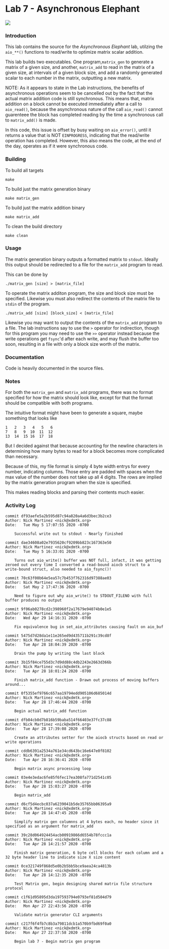 # Lab 7 - Asynchronous Elephant

![](https://github.com/xdmtk/comp322-spring2020/blob/master/lab7/misc/lab7.gif)

### Introduction

This lab contains the source for the _Asynchronous Elephant_ lab, utilzing the `aio_**()` functions 
to read/write to optimize matrix scalar addition. 

This lab builds two executables. One program,`matrix_gen` to generate a matrix of a given size, and another,
`matrix_add` to read in the matrix of a given size, at intervals of a given block size, and add a randomly
generated scalar to each number in the matrix, outputting a new matrix.

NOTE: As it appears to state in the Lab instructions, the benefits of asynchronous operations seem to be
cancelled out by the fact that the actual matrix addition code is still synchronous. This means that,
matrix addition on a block cannot be executed immediately after a call to `aio_read()`, because 
the asynchronous nature of the call `aio_read()` cannot guarenteee the block has completed reading 
by the time a synchronous call to `matrix_add()` is made. 

In this code, this issue is offset by busy waiting on `aio_error()`, until it returns a value that is NOT 
`EINPROGRESS`, indicating that the read/write operation has completed. However, this also means the code,
at the end of the day, operates as if it were synchronous code. 



### Building 

To build all targets
```
make
```

To build just the matrix generation binary
```
make matrix_gen
```

To build just the matrix addition binary
```
make matrix_add
```

To clean the build directory 
```
make clean
```


### Usage

The matrix generation binary outputs a formatted matrix to `stdout`. Ideally this output should be 
redirected to a file for the `matrix_add` program to read. 

This can be done by
```
./matrix_gen [size] > [matrix_file]
```

To operate the matrix additon program, the size and block size must be specified. Likewise you must also
redirect the contents of the matrix file to `stdin` of the program.
```
./matrix_add [size] [block_size] < [matrix_file]
```

Likewise you may want to output the contents of the `matrix_add` program to a file. The lab instructions
say to use the `>` operator for indirection, though for this program you may need to use the `>>` operator instead
because the write operations get `fsync`'d after each write, and may flush the buffer too soon, resulting 
in a file with only a block size worth of the matrix. 


### Documentation
Code is heavily documented in the source files. 


### Notes
For both the `matrix_gen` and `matrix_add` programs, there was no format specified for how the matrix 
should look like, except for that the format should be compatible with both programs. 

The intuitive format might have been to generate a square, maybe something that looks like 
```
1   2   3   4   5   6 
7   8   9  10  11  12
13  14  15 16  17  18
```

But I decided against that because accounting for the newline characters in determining 
how many bytes to read for a block becomes more complicated than necessary. 

Because of this, my file format is simply 4 byte width entrys for every number, indicating columns.
Those entry are padded with spaces when the max value of the number does not take up all 4 digits.
The rows are implied by the matrix generation program when the size is specified. 

This makes reading blocks and parsing their contents much easier.


### Activity Log 
```
commit df93aefe5a2b595d87c94a820a4a6d3bec3b2ce3
Author: Nick Martinez <nick@xdmtk.org>
Date:   Tue May 5 17:07:55 2020 -0700

    Successful write out to stdout - Nearly finished

commit dae34608a02e7935620cf9209bb823c167363e50
Author: Nick Martinez <nick@xdmtk.org>
Date:   Tue May 5 16:33:01 2020 -0700

    Turns out aio_write() buffer was NOT full, infact, it was getting zeroed out every time I converted a read-bound aiocb struct to a write-bound struct, also needed to aio_fsync()!

commit 70c63f00b64e5ea57c7b453f762316d97388ae03
Author: Nick Martinez <nick@xdmtk.org>
Date:   Sat May 2 17:47:36 2020 -0700

    Need to figure out why aio_write() to STDOUT_FILENO with full buffer produces no output

commit 9f06ab0278cd2c398960f2a17679e94074b0e1e5
Author: Nick Martinez <nick@xdmtk.org>
Date:   Wed Apr 29 14:16:31 2020 -0700

    Fix equivalence bug in set_aio_attributes causing fault on aio_buf

commit 5475d7d28da1e11e265ed9d435711b291c39cd8f
Author: Nick Martinez <nick@xdmtk.org>
Date:   Tue Apr 28 18:04:39 2020 -0700

    Drain the pump by writing the last block

commit 3b15f84ce755d3c7d9dd88c4db2243e2663d366b
Author: Nick Martinez <nick@xdmtk.org>
Date:   Tue Apr 28 18:01:24 2020 -0700

    Finish matrix_add function - Drawn out process of moving buffers around...

commit 0f5355ef9766c657aa19794edd905106d685014d
Author: Nick Martinez <nick@xdmtk.org>
Date:   Tue Apr 28 17:46:44 2020 -0700

    Begin actual matrix_add function

commit dfb04cb0d7b816b59baba514f66403e37fc37c88
Author: Nick Martinez <nick@xdmtk.org>
Date:   Tue Apr 28 17:39:08 2020 -0700

    Create an attributes setter for the aiocb structs based on read or write operations

commit cddb6391a2534a761e34cd643bc16e647e0f8102
Author: Nick Martinez <nick@xdmtk.org>
Date:   Tue Apr 28 16:36:41 2020 -0700

    Begin matrix async processing loop

commit 03e4e3edac6fe85f6fec17ea308fa771d2541c05
Author: Nick Martinez <nick@xdmtk.org>
Date:   Tue Apr 28 15:03:27 2020 -0700

    Begin matrix_add

commit d6cf5d4ecbc037a6239041b5de35765bb06395a9
Author: Nick Martinez <nick@xdmtk.org>
Date:   Tue Apr 28 14:47:45 2020 -0700

    Simplify matrix gen columnns at 4 bytes each, no header since it specified as an argument for matrix_add

commit 39c28d064924454acb00919866d6554b78fccc1a
Author: Nick Martinez <nick@xdmtk.org>
Date:   Tue Apr 28 14:21:57 2020 -0700

    Finish matrix generation, 6 byte cell blocks for each column and a 32 byte header line to indicate size X size content

commit 0ce321749f868d5e0b2b5bb5bce9aea24ca4813b
Author: Nick Martinez <nick@xdmtk.org>
Date:   Tue Apr 28 14:12:35 2020 -0700

    Test Matrix gen, begin designing shared matrix file structure protocol

commit c1f61d95895d3da197593794e0793ef81d504d79
Author: Nick Martinez <nick@xdmtk.org>
Date:   Mon Apr 27 22:43:56 2020 -0700

    Validate matrix generator CLI arguments

commit c217f6f4fb7c8b3a79811dcb1a570b9fbd69f0a0
Author: Nick Martinez <nick@xdmtk.org>
Date:   Mon Apr 27 22:37:58 2020 -0700

    Begin lab 7 - Begin matrix gen program
```
